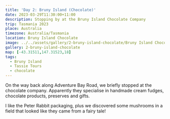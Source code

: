 ```yaml
---
title: 'Day 2: Bruny Island (Chocolate)'
date: 2023-03-29T11:30:00+11:00
description: Stopping by at the Bruny Island Chocolate Company
trip: Tasmania 2023
place: Australia
timezone: Australia/Tasmania
location: Bruny Island Chocolate
image: ../../assets/gallery/2-bruny-island-chocolate/Bruny Island Chocolate.jpeg
gallery: 2-bruny-island-chocolate
map: [-43.31511,147.31523,18]
tags:
  - Bruny Island
  - Tassie Tours
  - chocolate
---
```

On the way back along Adventure Bay Road, we briefly stopped at the chocolate company. Apparently they specialise in handmade cream fudges, chocolate products, preserves and gifts.

I like the Peter Rabbit packaging, plus we discovered some mushrooms in a field that looked like they came from a fairy tale!
